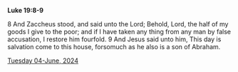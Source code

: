 **Luke 19:8-9**

8 And Zaccheus stood, and said unto the Lord; Behold, Lord, the half of my goods I give to the poor; and if I have taken any thing from any man by false accusation, I restore him fourfold. 9 And Jesus said unto him, This day is salvation come to this house, forsomuch as he also is a son of Abraham.

[Tuesday 04-June, 2024](https://getbible.net/kjv/Luke/19/8-9)
